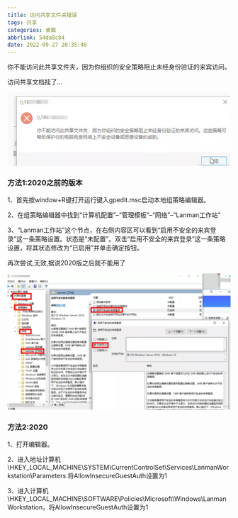 ```yaml
---
title: 访问共享文件夹错误
tags: 共享
categories: 桌面
abbrlink: 54da8c84
date: 2022-09-27 20:35:48
---
```


你不能访问此共享文件夹，因为你组织的安全策略阻止未经身份验证的来宾访问。

<!--more-->

访问共享文档挂了...

![](访问共享文件夹错误/image-20220927204526401.png)

### 方法1:2020之前的版本

1、首先按window+R键打开运行键入gpedit.msc启动本地组策略编辑器。

2、在组策略编辑器中找到“计算机配置”–“管理模板”–“网络”–“Lanman工作站”

3、“Lanman工作站”这个节点，在右侧内容区可以看到“启用不安全的来宾登录”这一条策略设置。状态是“未配置”。双击“启用不安全的来宾登录”这一条策略设置，将其状态修改为“已启用”并单击确定按钮。

再次尝试,无效,据说2020版之后就不能用了

![](访问共享文件夹错误/image-20220927204634908.png)

### 方法2:2020

1、打开编辑器。

2、进入地址计算机\HKEY_LOCAL_MACHINE\SYSTEM\CurrentControlSet\Services\LanmanWorkstation\Parameters 将AllowInsecureGuestAuth设置为1

3、进入计算机\HKEY_LOCAL_MACHINE\SOFTWARE\Policies\Microsoft\Windows\LanmanWorkstation，将AllowInsecureGuestAuth设置为1
